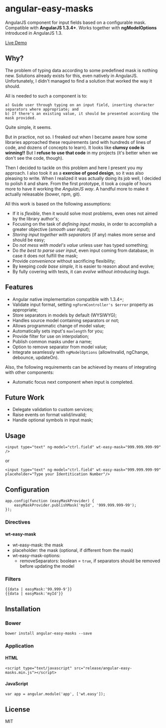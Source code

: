 # angular-easy-masks

AngularJS component for input fields based on a configurable mask. 
Compatible with **AngularJS 1.3.4+**. 
Works together with **ngModelOptions** introduced in AngularJS 1.3.

[Live Demo](http://awerlang.github.io/angular-easy-masks/examples/)

## Why?

The problem of typing data according to some predefined mask is nothing new. 
Solutions already exists for this, even natively in AngularJS.
Unfortunately, I didn't managed to find a solution that worked the way it should.

All is needed to such a component is to:

    a) Guide user through typing on an input field, inserting character separators where appropriate; and 
    b) If there's an existing value, it should be presented according the mask provided.

Quite simple, it seems.

But in practice, not so. 
I freaked out when I became aware how some libraries approached these requirements 
(and with hundreds of lines of code, and dozens of concepts to learn). 
It looks like **clumsy code is winning!!**
But I **refuse to use that code** in my projects (it's better when we don't see the code, though).

Then I decided to tackle on this problem and here I present you my approach. 
I also took it as a **exercise of good design**, so it was also pleasing to write.
When I realized it was actually doing its job well, I decided to polish it and share. 
From the first prototype, it took a couple of hours more to have it working the *AngularJS way*. 
A handful more to make it actually releasable (bower, npm, git).

All this work is based on the following assumptions:

* If it is *flexible*, then it would solve most problems, even ones not aimed by the library author's;
* Focusing on the task of *defining input masks*, in order to accomplish a greater objective (*smooth user input*);
* *Storing input together with separators* (if any) makes more sense and should be easy;
* Do *not mess with model's value* unless user has typed something;
* Do *the best to parse user input*, even input coming from database, in case it does not fulfill the mask;
* Provide *convenience* without sacrificing flexibility;
* By keeping *code base simple*, it is easier to reason about and evolve;
* By fully covering with tests, it can *evolve without introducing bugs*.

## Features

* Angular native implementation compatible with 1.3.4+;
* Validate input format, setting `ngFormController's $error` property as appropriate;
* Store separators in models by default (WYSIWYG);
* Handles source model containing separators or not;
* Allows programmatic change of model value;
* Automatically sets input's `maxlength` for you;
* Provide filter for use on interpolation;
* Publish common masks under a name;
* Option to remove separator from model value;
* Integrate seamlessly with `ngModelOptions` (allowInvalid, ngChange, debounce, updateOn).

Also, the following requirements can be achieved by means of integrating with other components:

* Automatic focus next component when input is completed.

## Future Work 

* Delegate validation to custom services;
* Raise events on format valid/invalid;
* Handle optional symbols in input mask;

## Usage

    <input type="text" ng-model="ctrl.field" wt-easy-mask="999.999.999-99" />

or

    <input type="text" ng-model="ctrl.field" wt-easy-mask="999.999.999-99" placeholder="Type your Identitication Number"/>

## Configuration

    app.config(function (easyMaskProvider) {
        easyMaskProvider.publishMask('myId', '999.999.999-99');
    });
    
### Directives

#### wt-easy-mask

 * wt-easy-mask: the mask
 * placeholder: the mask (optional, if different from the mask)
 * wt-easy-mask-options:
   * removeSeparators: boolean = `true`, if separators should be removed before updating the model 

### Filters

    {{data | easyMask:'99.999-9'}}
    {{data | easyMask:'myId'}}

## Installation

### Bower

    bower install angular-easy-masks --save

### Application

#### HTML

    <script type="text/javascript" src="release/angular-easy-masks.min.js"></script>

#### JavaScript

    var app = angular.module('app', ['wt.easy']);

## License

MIT